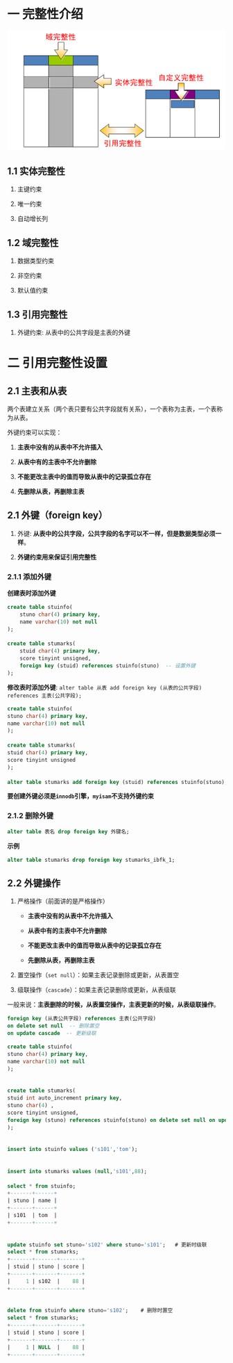# 一 完整性介绍
![](./.img/数据库完整性.png)

## 1.1 实体完整性

1. 主键约束

2. 唯一约束

3. 自动增长列

## 1.2 域完整性

1. 数据类型约束

2. 非空约束

3. 默认值约束

## 1.3 引用完整性
1. 外键约束: 从表中的公共字段是主表的外键

# 二 引用完整性设置

## 2.1 主表和从表

两个表建立关系（两个表只要有公共字段就有关系），一个表称为主表，一个表称为从表。

外键约束可以实现：

1. **主表中没有的从表中不允许插入**

2. **从表中有的主表中不允许删除**

3. **不能更改主表中的值而导致从表中的记录孤立存在**

4. **先删除从表，再删除主表**

## 2.1 外键（foreign key）
1. 外键: **从表中的公共字段，公共字段的名字可以不一样，但是数据类型必须一样**。

2. **外键约束用来保证引用完整性**

### 2.1.1 添加外键
**创建表时添加外键**
```sql
create table stuinfo(
	stuno char(4) primary key,
	name varchar(10) not null
);

create table stumarks(
	stuid char(4) primary key,
	score tinyint unsigned,
	foreign key (stuid) references stuinfo(stuno)  -- 设置外键
);
```
**修改表时添加外键**: `alter table 从表 add foreign key (从表的公共字段) references 主表(公共字段);`

```sql
create table stuinfo(
stuno char(4) primary key,
name varchar(10) not null
);

create table stumarks(
stuid char(4) primary key,
score tinyint unsigned
);

alter table stumarks add foreign key (stuid) references stuinfo(stuno);
```

**要创建外键必须是`innodb`引擎，`myisam`不支持外键约束**

### 2.1.2 删除外键
```sql
alter table 表名 drop foreign key 外键名;
```
**示例**
```sql
alter table stumarks drop foreign key stumarks_ibfk_1;
```

## 2.2 外键操作

1. 严格操作（前面讲的是严格操作） 

    * **主表中没有的从表中不允许插入**
    
    * **从表中有的主表中不允许删除**
    
    * **不能更改主表中的值而导致从表中的记录孤立存在**
    
    * **先删除从表，再删除主表**

2. 置空操作（`set null`）：如果主表记录删除或更新，从表置空

3. 级联操作（`cascade`）：如果主表记录删除或更新，从表级联

一般来说：**主表删除的时候，从表置空操作，主表更新的时候，从表级联操作**。
```sql
foreign key (从表公共字段) references 主表(公共字段) 
on delete set null  -- 删除置空
on update cascade  -- 更新级联
```

```sql
create table stuinfo(
stuno char(4) primary key,
name varchar(10) not null
);


create table stumarks(
stuid int auto_increment primary key,
stuno char(4) ,
score tinyint unsigned,
foreign key (stuno) references stuinfo(stuno) on delete set null on update cascade
);


insert into stuinfo values ('s101','tom');


insert into stumarks values (null,'s101',88);

select * from stuinfo;
+-------+------+
| stuno | name |
+-------+------+
| s101  | tom  |
+-------+------+


update stuinfo set stuno='s102' where stuno='s101';   # 更新时级联
select * from stumarks;
+-------+-------+-------+
| stuid | stuno | score |
+-------+-------+-------+
|     1 | s102  |    88 |
+-------+-------+-------+


delete from stuinfo where stuno='s102';    # 删除时置空
select * from stumarks;
+-------+-------+-------+
| stuid | stuno | score |
+-------+-------+-------+
|     1 | NULL  |    88 |
+-------+-------+-------+
```